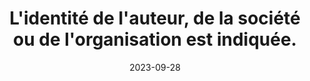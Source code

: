 ---
N: '96'
Rubrique: Identification et contact
title: L'identité de l'auteur, de la société ou de l'organisation est indiquée.
detail: Dans de nombreux pays, il s’agit d’une obligation légale. Mais au-delà des aspects juridiques locaux, il est bon qu’une personne se porte garante des contenus du site et que cette personne soit identifiée.
abstract: 
categories: [" Identification et contact"]
agrege: O4096-E011
opquast: '4 096'
indiceebook: '11'
description: "Règle n° 011"
before: "010"
weight: "011"
after: "012"
actif: '1'
layout: rules
date: 2023-09-28
tags: ["Identification et contact", "Conception", "Editorial"]
objectif: ["Permettre aux utilisateurs d’identifier sans ambiguïté un interlocuteur physique capable de répondre aux questions éventuelles sur les contenus proposés, ou d’assumer les responsabilités liées à ces contenus.", "Rassurer l'utilisateur en lui permettant d'identifier directement l'auteur (au sens large).", "Limiter les risques de défiance.", "Améliorer la prise en compte des contenus par les moteurs de recherche et outils d’indexation"]
Meo: ["Le nom et l'adresse de la maison d'édition est écrit dans une section identifiée", "Le nom de la maison d'édition est indiqué dans le fichier OPF grace à l'élément dc:publisher", "Le nom de la maison d'édition est indiqué dans la fiche ONIX"]
Controle: [""
]
epubcheck: 
ace: 
Source: ["Opquast"]
Referentiel: [""]
Steps: ["", ""]
---
